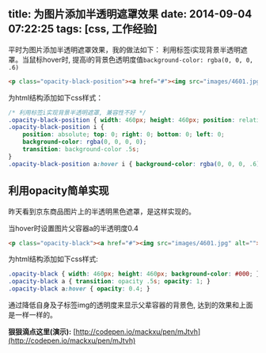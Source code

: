 title: 为图片添加半透明遮罩效果
date: 2014-09-04 07:22:25
tags: [css, 工作经验]
---
平时为图片添加半透明遮罩效果，我的做法如下： 
利用标签i实现背景半透明遮罩。当鼠标hover时, 提高i的背景色透明度值`background-color: rgba(0, 0, 0, .6)`
```html
<p class="opacity-black-position"><a href="#"><img src="images/4601.jpg" alt=""><i></i></a></p>
```
为html结构添加如下css样式：
```css
/* 利用标签i实现背景半透明遮罩, 兼容性不好 */
.opacity-black-position { width: 460px; height: 460px; position: relative; }
.opacity-black-position i { 
    position: absolute; top: 0; right: 0; bottom: 0; left: 0; 
    background-color: rgba(0, 0, 0, 0); 
    transition: background-color .5s;  
}
.opacity-black-position a:hover i { background-color: rgba(0, 0, 0, .6); }
```
## 利用opacity简单实现
昨天看到京东商品图片上的半透明黑色遮罩，是这样实现的。 

当hover时设置图片父容器a的半透明度0.4
```html
<p class="opacity-black"><a href="#"><img src="images/4601.jpg" alt=""></a></p>
```
为html结构添加如下css样式:
```css
.opacity-black { width: 460px; height: 460px; background-color: #000; }
.opacity-black a { transition: opacity .5s; opacity: 1; }
.opacity-black a:hover { opacity: 0.4; }
```
通过降低自身及子标签img的透明度来显示父辈容器的背景色, 达到的效果和上面是一样一样的。

**狠狠滴点这里(演示):** [http://codepen.io/mackxu/pen/mJtvh](http://codepen.io/mackxu/pen/mJtvh)
